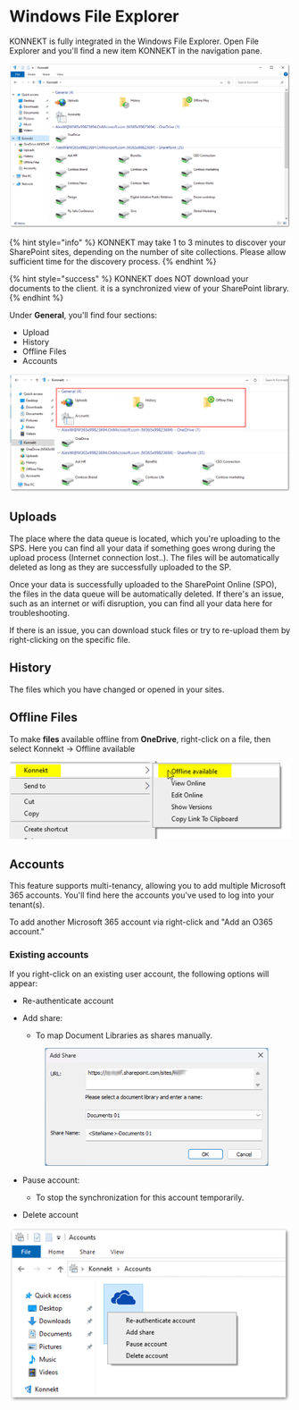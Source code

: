 # Windows File Explorer

KONNEKT is fully integrated in the Windows File Explorer. Open File Explorer and you'll find a new item KONNEKT in the navigation pane.

![](<../../.gitbook/assets/2022-07-21 13_45_30-Windows Sandbox.png>)

{% hint style="info" %}
KONNEKT may take 1 to 3 minutes to discover your SharePoint sites, depending on the number of site collections. Please allow sufficient time for the discovery process.
{% endhint %}

{% hint style="success" %}
KONNEKT does NOT download your documents to the client. it is a synchronized view of your SharePoint library.
{% endhint %}

Under **General**, you'll find four sections:&#x20;

* Upload
* History
* Offline Files
* Accounts

![](<../../.gitbook/assets/2022-07-21 13_42_21-Windows Sandbox (1).png>)

## **Uploads**

The place where the data queue is located, which you're uploading to the SPS. Here you can find all your data if something goes wrong during the upload process (Internet connection lost..). The files will be automatically deleted as long as they are successfully uploaded to the SP.

Once your data is successfully uploaded to the SharePoint Online (SPO), the files in the data queue will be automatically deleted. If there's an issue, such as an internet or wifi disruption, you can find all your data here for troubleshooting.

If there is an issue, you can download stuck files or try to re-upload them by right-clicking on the specific file.

## **History**

The files which you have changed or opened in your sites.

## **Offline Files**

To make **files** available offline from **OneDrive**, right-click on a file, then select Konnekt -> Offline available

![](<../../.gitbook/assets/2021-05-21 17_03_26-OneDrive.png>)

## **Accounts**

This feature supports multi-tenancy, allowing you to add multiple Microsoft 365 accounts. You'll find here the accounts you've used to log into your tenant(s).

To add another Microsoft 365 account via right-click and "Add an O365 account."&#x20;

### Existing accounts

If you right-click on an existing user account, the following options will appear:

* Re-authenticate account
*   Add share:&#x20;

    * To map Document Libraries as shares manually.

    <figure><img src="../.gitbook/assets/image (6).png" alt=""><figcaption></figcaption></figure>
* Pause account:&#x20;
  * To stop the synchronization for this account temporarily.
* Delete account

![](<../../.gitbook/assets/2022-07-21 13_29_24-Windows.png>)
